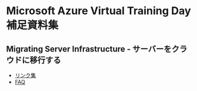 # Microsoft Azure Virtual Training Day 補足資料集

## Migrating Server Infrastructure - サーバーをクラウドに移行する
- [リンク集](./msi/index.md)
- [FAQ](./msi/faq.md)

